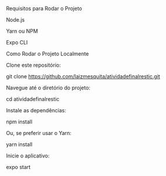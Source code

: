 
Requisitos para Rodar o Projeto

Node.js

Yarn ou NPM

Expo CLI

Como Rodar o Projeto Localmente

Clone este repositório:

git clone https://github.com/laizmesquita/atividadefinalrestic.git

Navegue até o diretório do projeto:

cd atividadefinalrestic

Instale as dependências:

npm install

Ou, se preferir usar o Yarn:

yarn install

Inicie o aplicativo:

expo start
